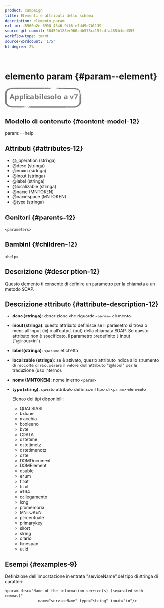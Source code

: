 ```yaml
---
product: campaign
title: Elementi e attributi dello schema
description: elemento param
exl-id: d8960a2e-6900-4346-9f06-e7dd9d7b5139
source-git-commit: 56459b188ee966cdb578c415fcdfa485dcbed355
workflow-type: tm+mt
source-wordcount: '175'
ht-degree: 2%

---
```


# elemento param {#param--element}

![](../../../assets/v7-only.svg)

## Modello di contenuto {#content-model-12}

param:==help

## Attributi {#attributes-12}

* @_operation (stringa)
* @desc (stringa)
* @enum (stringa)
* @inout (stringa)
* @label (stringa)
* @localizable (stringa)
* @name (MNTOKEN)
* @namespace (MNTOKEN)
* @type (stringa)

## Genitori {#parents-12}

`<parameters>`

## Bambini {#children-12}

`<help>`

## Descrizione {#description-12}

Questo elemento ti consente di definire un parametro per la chiamata a un metodo SOAP.

## Descrizione attributo {#attribute-description-12}

* **desc (stringa)**: descrizione che riguarda `<param>` elemento.
* **inout (stringa)**: questo attributo definisce se il parametro si trova o meno all’input (in) o all’output (out) della chiamata SOAP. Se questo attributo non è specificato, il parametro predefinito è input (&quot;@inout=in&quot;).
* **label (stringa)**: `<param>` etichetta
* **localizable (stringa)**: se è attivato, questo attributo indica allo strumento di raccolta di recuperare il valore dell&#39;attributo &quot;@label&quot; per la traduzione (uso interno).
* **nome (MNTOKEN)**: nome interno `<param>`
* **type (string)**: questo attributo definisce il tipo di `<param>` elemento

   Elenco dei tipi disponibili:

   * QUALSIASI
   * bidone
   * macchia
   * booleano
   * byte
   * CDATA
   * datetime
   * datetimetz
   * datetimenotz
   * date
   * DOMDocument
   * DOMElement
   * double
   * enum
   * float
   * html
   * int64
   * collegamento
   * long
   * promemoria
   * MNTOKEN
   * percentuale
   * primarykey
   * short
   * string
   * orario
   * timespan
   * uuid

## Esempi {#examples-9}

Definizione dell&#39;impostazione in entrata &quot;serviceName&quot; del tipo di stringa di caratteri:

```
<param desc="Name of the information service(s) (separated with commas)"
               name="serviceName" type="string" inout="in"/>
```
